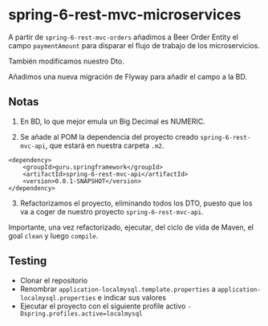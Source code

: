 # spring-6-rest-mvc-microservices

A partir de `spring-6-rest-mvc-orders` añadimos a Beer Order Entity el campo `paymentAmount` para disparar el flujo de trabajo de los microservicios.

También modificamos nuestro Dto.

Añadimos una nueva migración de Flyway para añadir el campo a la BD.

## Notas

1. En BD, lo que mejor emula un Big Decimal es NUMERIC.

2. Se añade al POM la dependencia del proyecto creado `spring-6-rest-mvc-api`, que estará en nuestra carpeta `.m2`.

```
<dependency>
    <groupId>guru.springframework</groupId>
    <artifactId>spring-6-rest-mvc-api</artifactId>
    <version>0.0.1-SNAPSHOT</version>
</dependency>
```

3. Refactorizamos el proyecto, eliminando todos los DTO, puesto que los va a coger de nuestro proyecto `spring-6-rest-mvc-api`.

Importante, una vez refactorizado, ejecutar, del ciclo de vida de Maven, el goal `clean` y luego `compile`.

## Testing

- Clonar el repositorio
- Renombrar `application-localmysql.template.properties` a `application-localmysql.properties` e indicar sus valores
- Ejecutar el proyecto con el siguiente profile activo `-Dspring.profiles.active=localmysql` 
